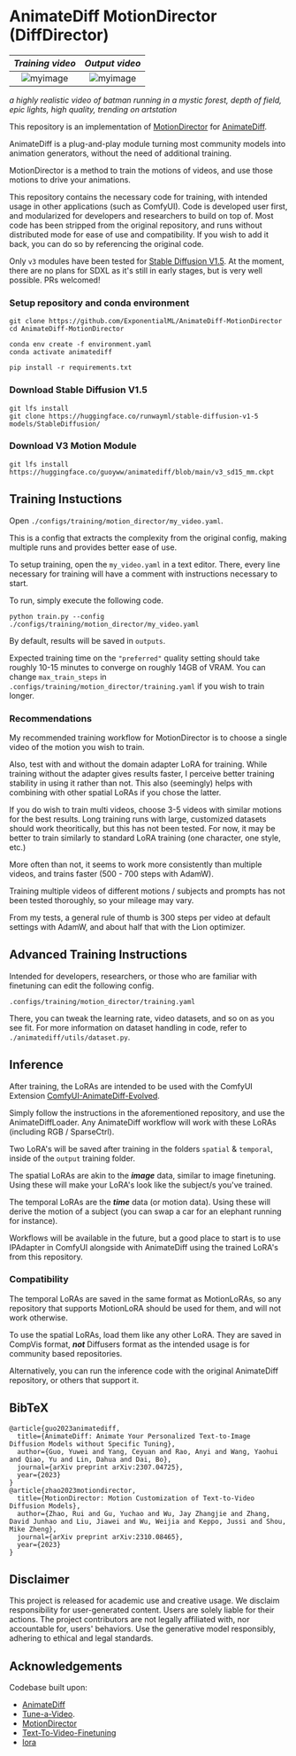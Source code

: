 # AnimateDiff MotionDirector (DiffDirector)

*Training video*           |  *Output video*
:-------------------------:|:-------------------------:
![myimage](https://github.com/ExponentialML/AnimateDiff-MotionDirector/assets/59846140/b4e2c1d5-d33b-47dc-b106-9836737d3bd2) | ![myimage](https://github.com/ExponentialML/AnimateDiff-MotionDirector/assets/59846140/b61b7919-2c9b-4556-aff9-4c15bb60ebf3)

*a highly realistic video of batman running in a mystic forest, depth of field, epic lights, high quality, trending on artstation*

This repository is an implementation of [MotionDirector](https://github.com/showlab/MotionDirector) for [AnimateDiff](https://arxiv.org/abs/2307.04725).

AnimateDiff is a plug-and-play module turning most community models into animation generators, without the need of additional training.

MotionDirector is a method to train the motions of videos, and use those motions to drive your animations.

This repository contains the necessary code for training, with intended usage in other applications (such as ComfyUI).
Code is developed user first, and modularized for developers and researchers to build on top of.
Most code has been stripped from the original repository, and runs without distributed mode for ease of use and compatibility. 
If you wish to add it back, you can do so by referencing the original code.

Only `v3` modules have been tested for [Stable Diffusion V1.5](https://huggingface.co/runwayml/stable-diffusion-v1-5). 
At the moment, there are no plans for SDXL as it's still in early stages, but is very well possible. PRs welcomed! 

### Setup repository and conda environment

```
git clone https://github.com/ExponentialML/AnimateDiff-MotionDirector
cd AnimateDiff-MotionDirector

conda env create -f environment.yaml
conda activate animatediff

pip install -r requirements.txt
```

### Download Stable Diffusion V1.5

```
git lfs install
git clone https://huggingface.co/runwayml/stable-diffusion-v1-5 models/StableDiffusion/
```

### Download V3 Motion Module
```
git lfs install
https://huggingface.co/guoyww/animatediff/blob/main/v3_sd15_mm.ckpt
```

## Training Instuctions

Open `./configs/training/motion_director/my_video.yaml`.

This is a config that extracts the complexity from the original config, making multiple runs and provides better ease of use.

To setup training, open the `my_video.yaml` in a text editor. There, every line necessary for training will have a comment with instructions necessary to start.

To run, simply execute the following code.

`python train.py --config ./configs/training/motion_director/my_video.yaml`

By default, results will be saved in `outputs`. 

Expected training time on the `"preferred"` quality setting should take roughly 10-15 minutes to converge on roughly 14GB of VRAM.
You can change `max_train_steps` in `.configs/training/motion_director/training.yaml` if you wish to train longer.

### Recommendations
My recommended training workflow for MotionDirector is to choose a single video of the motion you wish to train.

Also, test with and without the domain adapter LoRA for training. While training without the adapter gives results faster, I perceive better training stability in using it rather than not. This also (seemingly) helps with combining with other spatial LoRAs if you chose the latter. 

If you do wish to train multi videos, choose 3-5 videos with similar motions for the best results. Long training runs with large, customized datasets should work theoritically, but this has not been tested. For now, it may be better to train similarly to standard LoRA training (one character, one style, etc.)

More often than not, it seems to work more consistently than multiple videos, and trains faster (500 - 700 steps with AdamW).

Training multiple videos of different motions / subjects and prompts has not been tested thoroughly, so your mileage may vary.

From my tests, a general rule of thumb is 300 steps per video at default settings with AdamW, and about half that with the Lion optimizer.

## Advanced Training Instructions

Intended for developers, researchers, or those who are familiar with finetuning can edit the following config.

`.configs/training/motion_director/training.yaml`

There, you can tweak the learning rate, video datasets, and so on as you see fit.
For more information on dataset handling in code, refer to `./animatediff/utils/dataset.py`.

## Inference

After training, the LoRAs are intended to be used with the ComfyUI Extension [ComfyUI-AnimateDiff-Evolved](https://github.com/Kosinkadink/ComfyUI-AnimateDiff-Evolved).

Simply follow the instructions in the aforementioned repository, and use the AnimateDiffLoader. Any AnimateDiff workflow will work with these LoRAs (including RGB / SparseCtrl).

Two LoRA's will be saved after training in the folders `spatial` & `temporal`, inside of the `output` training folder.

The spatial LoRAs are akin to the ***image*** data, similar to image finetuning. Using these will make your LoRA's look like the subject/s you've trained.

The temporal LoRAs are the ***time*** data (or motion data). Using these will derive the motion of a subject (you can swap a car for an elephant running for instance).

Workflows will be available in the future, but a good place to start is to use IPAdapter in ComfyUI alongside with AnimateDiff using the trained LoRA's from this repository.

### Compatibility

The temporal LoRAs are saved in the same format as MotionLoRAs, so any repository that supports MotionLoRA should be used for them, and will not work otherwise.

To use the spatial LoRAs, load them like any other LoRA. They are saved in CompVis format, ***not*** Diffusers format as the intended usage is for community based repositories.

Alternatively, you can run the inference code with the original AnimateDiff repository, or others that support it.

## BibTeX
```
@article{guo2023animatediff,
  title={AnimateDiff: Animate Your Personalized Text-to-Image Diffusion Models without Specific Tuning},
  author={Guo, Yuwei and Yang, Ceyuan and Rao, Anyi and Wang, Yaohui and Qiao, Yu and Lin, Dahua and Dai, Bo},
  journal={arXiv preprint arXiv:2307.04725},
  year={2023}
}
@article{zhao2023motiondirector,
  title={MotionDirector: Motion Customization of Text-to-Video Diffusion Models},
  author={Zhao, Rui and Gu, Yuchao and Wu, Jay Zhangjie and Zhang, David Junhao and Liu, Jiawei and Wu, Weijia and Keppo, Jussi and Shou, Mike Zheng},
  journal={arXiv preprint arXiv:2310.08465},
  year={2023}
}
```

## Disclaimer
This project is released for academic use and creative usage. We disclaim responsibility for user-generated content. Users are solely liable for their actions. The project contributors are not legally affiliated with, nor accountable for, users' behaviors. Use the generative model responsibly, adhering to ethical and legal standards.

## Acknowledgements
Codebase built upon:
- [AnimateDiff](https://github.com/guoyww/AnimateDiff)
- [Tune-a-Video](https://github.com/showlab/Tune-A-Video).
- [MotionDirector](https://github.com/showlab/MotionDirector)
- [Text-To-Video-Finetuning](https://github.com/ExponentialML/Text-To-Video-Finetuning)
- [lora](https://github.com/cloneofsimo/lora)
